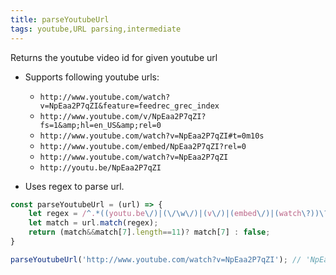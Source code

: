 ```yaml
---
title: parseYoutubeUrl
tags: youtube,URL parsing,intermediate
---
```


Returns the youtube video id for given youtube url

- Supports following youtube urls:
    - `http://www.youtube.com/watch?v=NpEaa2P7qZI&feature=feedrec_grec_index`
    - `http://www.youtube.com/v/NpEaa2P7qZI?fs=1&amp;hl=en_US&amp;rel=0`
    - `http://www.youtube.com/watch?v=NpEaa2P7qZI#t=0m10s`
    - `http://www.youtube.com/embed/NpEaa2P7qZI?rel=0`
    - `http://www.youtube.com/watch?v=NpEaa2P7qZI`
    - `http://youtu.be/NpEaa2P7qZI`
    
- Uses regex to parse url.

```js
const parseYoutubeUrl = (url) => {
    let regex = /^.*((youtu.be\/)|(\/\w\/)|(v\/)|(embed\/)|(watch\?))\??v?=?([^#&?]*).*/;
    let match = url.match(regex);
    return (match&&match[7].length==11)? match[7] : false;
}
```

```js
parseYoutubeUrl('http://www.youtube.com/watch?v=NpEaa2P7qZI'); // 'NpEaa2P7qZI'
```